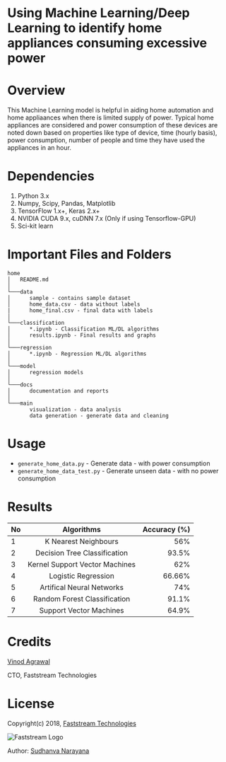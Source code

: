 # Using Machine Learning/Deep Learning to identify home appliances consuming excessive power

# Overview

This Machine Learning model is helpful in aiding home automation and home appliaances when there is limited supply of power. Typical home appliances are considered and power consumption of these devices are noted down based on properties like type of device, time (hourly basis), power consumption, number of people and time they have used the appliances in an hour.

# Dependencies

1.	Python 3.x 
2.	Numpy, Scipy, Pandas, Matplotlib 
3.	TensorFlow 1.x+, Keras 2.x+
4.  NVIDIA CUDA 9.x, cuDNN 7.x (Only if using Tensorflow-GPU)
5.	Sci-kit learn


# Important Files and Folders

```
home
│   README.md   
│
└───data
│      sample - contains sample dataset
│      home_data.csv - data without labels
|      home_final.csv - final data with labels
│   
└───classification
│      *.ipynb - Classification ML/DL algorithms
│      results.ipynb - Final results and graphs
│
└───regression
│      *.ipynb - Regression ML/DL algorithms
│   
└───model
│      regression models
│
└───docs
│      documentation and reports
│
└───main
       visualization - data analysis
       data generation - generate data and cleaning
```

# Usage

* ```generate_home_data.py``` - Generate data - with power consumption
* ```generate_home_data_test.py``` - Generate unseen data - with no power consumption

# Results

| No |  Algorithms	                    | Accuracy (%)  |
| ---|:--------------------------------:| -------------:|
| 1	 |  K Nearest Neighbours	        | 56%           |
| 2	 |  Decision Tree Classification	| 93.5%         |
| 3	 |  Kernel Support Vector Machines	| 62%           |
| 4	 |  Logistic Regression	            | 66.66%        |
| 5	 |  Artifical Neural Networks       | 74%           |
| 6	 |  Random Forest Classification	| 91.1%         |
| 7	 |  Support Vector Machines	        | 64.9%         |


# Credits

[Vinod Agrawal](https://in.linkedin.com/in/vinod-agrawal-8020488)

CTO, Faststream Technologies

# License

Copyright(c) 2018, [Faststream Technologies](https://www.faststreamtech.com)

![Faststream Logo](https://netmyjob.com/uploads/employer/1518498102-FaststreamTechnologiesPrivatelimitedlogo.png "Faststream Tech")

Author: [Sudhanva Narayana](https://www.sudhanva.in)